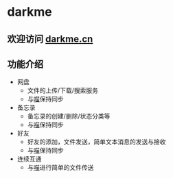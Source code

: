 # darkme
## 欢迎访问 [darkme.cn](https//:www.darkme.cn "darkme")
## 功能介绍
- 网盘
  - 文件的上传/下载/搜索服务
  - 与[喵](https://github.com/TreeLiked/miao "喵")保持同步
- 备忘录
  - 备忘录的创建/删除/状态分类等
  - 与[喵](https://github.com/TreeLiked/miao "喵")保持同步
- 好友
  - 好友的添加，文件发送，简单文本消息的发送与接收
  - 与[喵](https://github.com/TreeLiked/miao "喵")保持同步
- 连续互通
  - 与[喵](https://github.com/TreeLiked/miao "喵")进行简单的文件传送
